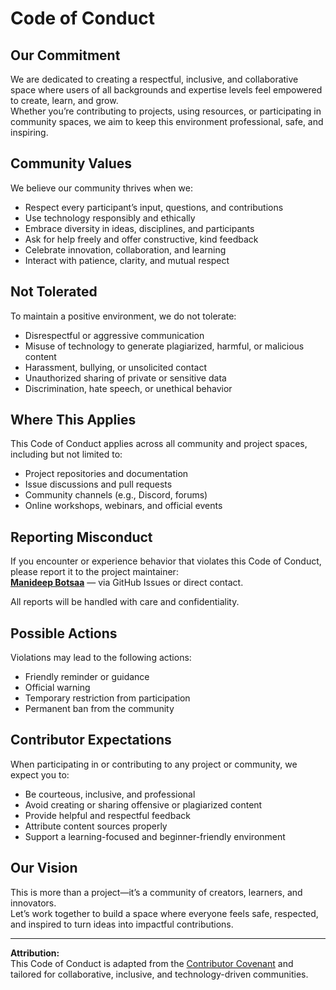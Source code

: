 # Code of Conduct

## Our Commitment
We are dedicated to creating a respectful, inclusive, and collaborative space where users of all backgrounds and expertise levels feel empowered to create, learn, and grow.  
Whether you’re contributing to projects, using resources, or participating in community spaces, we aim to keep this environment professional, safe, and inspiring.

## Community Values
We believe our community thrives when we:
- Respect every participant’s input, questions, and contributions  
- Use technology responsibly and ethically  
- Embrace diversity in ideas, disciplines, and participants  
- Ask for help freely and offer constructive, kind feedback  
- Celebrate innovation, collaboration, and learning  
- Interact with patience, clarity, and mutual respect  

## Not Tolerated
To maintain a positive environment, we do not tolerate:
- Disrespectful or aggressive communication  
- Misuse of technology to generate plagiarized, harmful, or malicious content  
- Harassment, bullying, or unsolicited contact  
- Unauthorized sharing of private or sensitive data  
- Discrimination, hate speech, or unethical behavior  

## Where This Applies
This Code of Conduct applies across all community and project spaces, including but not limited to:
- Project repositories and documentation  
- Issue discussions and pull requests  
- Community channels (e.g., Discord, forums)  
- Online workshops, webinars, and official events  

## Reporting Misconduct
If you encounter or experience behavior that violates this Code of Conduct, please report it to the project maintainer:  
**[Manideep Botsaa](https://github.com/manideepBotsaa)** — via GitHub Issues or direct contact.

All reports will be handled with care and confidentiality.

## Possible Actions
Violations may lead to the following actions:
- Friendly reminder or guidance  
- Official warning  
- Temporary restriction from participation  
- Permanent ban from the community  

## Contributor Expectations
When participating in or contributing to any project or community, we expect you to:
- Be courteous, inclusive, and professional  
- Avoid creating or sharing offensive or plagiarized content  
- Provide helpful and respectful feedback  
- Attribute content sources properly  
- Support a learning-focused and beginner-friendly environment  

## Our Vision
This is more than a project—it’s a community of creators, learners, and innovators.  
Let’s work together to build a space where everyone feels safe, respected, and inspired to turn ideas into impactful contributions.

---

**Attribution:**  
This Code of Conduct is adapted from the [Contributor Covenant](https://www.contributor-covenant.org) and tailored for collaborative, inclusive, and technology-driven communities.